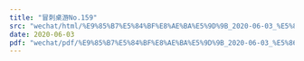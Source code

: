 ```yaml
---
title: "冒刺桌游No.159"
src: "wechat/html/%E9%85%B7%E5%84%BF%E8%AE%BA%E5%9D%9B_2020-06-03_%E5%86%92%E5%88%BA%E6%A1%8C%E6%B8%B8No.159.html"
date: 2020-06-03
pdf: "wechat/pdf/%E9%85%B7%E5%84%BF%E8%AE%BA%E5%9D%9B_2020-06-03_%E5%86%92%E5%88%BA%E6%A1%8C%E6%B8%B8No.159.pdf"
---
```

